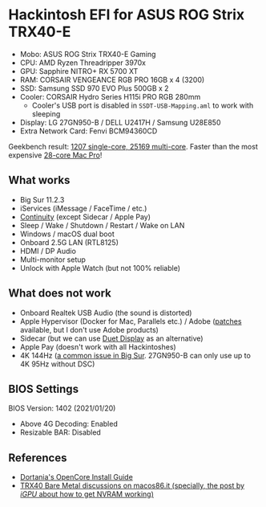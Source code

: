 # Hackintosh EFI for ASUS ROG Strix TRX40-E

- Mobo: ASUS ROG Strix TRX40-E Gaming
- CPU: AMD Ryzen Threadripper 3970x
- GPU: Sapphire NITRO+ RX 5700 XT
- RAM: CORSAIR VENGEANCE RGB PRO 16GB x 4 (3200)
- SSD: Samsung SSD 970 EVO Plus 500GB x 2
- Cooler: CORSAIR Hydro Series H115i PRO RGB 280mm
  - Cooler's USB port is disabled in `SSDT-USB-Mapping.aml` to work with sleeping
- Display: LG 27GN950-B / DELL U2417H / Samsung U28E850
- Extra Network Card: Fenvi BCM94360CD

Geekbench result: [1207 single-core, 25169 multi-core](https://browser.geekbench.com/v5/cpu/5450605). Faster than the most expensive [28-core Mac Pro](https://browser.geekbench.com/macs/mac-pro-late-2019-intel-xeon-w-3275m-2-5-ghz-28-cores)!

## What works

- Big Sur 11.2.3
- iServices (iMessage / FaceTime / etc.)
- [Continuity](https://support.apple.com/en-us/HT204681) (except Sidecar / Apple Pay)
- Sleep / Wake / Shutdown / Restart / Wake on LAN
- Windows / macOS dual boot
- Onboard 2.5G LAN (RTL8125)
- HDMI / DP Audio
- Multi-monitor setup
- Unlock with Apple Watch (but not 100% reliable)

## What does not work

- Onboard Realtek USB Audio (the sound is distorted)
- Apple Hypervisor (Docker for Mac, Parallels etc.) / Adobe ([patches](https://gist.github.com/naveenkrdy/26760ac5135deed6d0bb8902f6ceb6bd) available, but I don't use Adobe products)
- Sidecar (but we can use [Duet Display](https://www.duetdisplay.com/) as an alternative)
- Apple Pay (doesn't work with all Hackintoshes)
- 4K 144Hz ([a common issue in Big Sur](https://egpu.io/forums/mac-setup/4k144hz-no-longer-available-after-upgrade-to-big-sur/). 27GN950-B can only use up to 4K 95Hz without DSC)

## BIOS Settings

BIOS Version: 1402 (2021/01/20)

- Above 4G Decoding: Enabled
- Resizable BAR: Disabled

## References

- [Dortania's OpenCore Install Guide](https://dortania.github.io/OpenCore-Install-Guide/)
- [TRX40 Bare Metal discussions on macos86.it (specially, the post by _iGPU_ about how to get NVRAM working)](https://www.macos86.it/topic/3307-trx40-bare-metal-vanilla-patches-yes-it-worksbutproxmox-is-better/page/33/?tab=comments#comment-85469)
